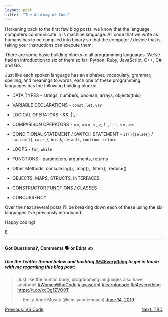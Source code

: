 ```yaml
---
layout: post
title:  "The Anatomy of Code"
---
```


Harkening back to the first few blog posts, we know that the language computers communicate in is machine language.  All code that we write as humans has to be compiled into binary so that the computer / device that is taking your instructions can execute them.

There are some basic building blocks to all programming languages. We've had an introduction to six of them so far: Python, Ruby, JavaScript, C++, C# and Go.

Just like each spoken language has an alphabet, vocabulary, grammar, spelling, and meanings to words, each one of these programming languages has the following building blocks:

- DATA TYPES - strings, numbers, boolean, arrays, objects(this)

- VARIABLE DECLARATIONS - `const`, `let`, `var`

- LOGICAL OPERATORS - &&, ||, !

- COMPARISON OPERATORS -  ==, ===, <, >, !=, !==, <=, >=

- CONDITIONAL STATEMENT / SWITCH STATEMENT - `if(){}else{}` / `switch(){ case }`, `break`, `default`, `continue`, `return`

- LOOPS - `for`, `while`

- FUNCTIONS - parameters, arguments, returns

- Other Methods: console.log(), .map(), .filter(), .reduce()

- OBJECTS, MAPS, STRUCTS, INTERFACES

- CONSTRUCTOR FUNCTIONS / CLASSES

- CONCURRENCY

Over the next several posts I'll be breaking down each of these using the six languages I've previously introduced.

Happy coding!

E
<hr>
<h4>Got Questions❓, Comments 🗣 or Edits ✍</h4>
<h5>Use the Twitter thread below and hashtag <a href="https://twitter.com/hashtag/e4everything?f=tweets&vertical=default&lang=en" target="_blank">#E4Everything</a> to get in touch with me regarding this blog post:</h5>

<blockquote class="twitter-tweet" data-lang="en"><p lang="en" dir="ltr">Just like the human body, programming languages also have anatomy!  <a href="https://twitter.com/hashtag/WomenWhoCode?src=hash&amp;ref_src=twsrc%5Etfw">#WomenWhoCode</a> <a href="https://twitter.com/hashtag/javascript?src=hash&amp;ref_src=twsrc%5Etfw">#javascript</a> <a href="https://twitter.com/hashtag/learntocode?src=hash&amp;ref_src=twsrc%5Etfw">#learntocode</a> <a href="https://twitter.com/hashtag/e4everything?src=hash&amp;ref_src=twsrc%5Etfw">#e4everything</a> <a href="https://t.co/xcQg1ZVO0T">https://t.co/xcQg1ZVO0T</a></p>&mdash; Emily Anne Moses (@emilyannemoses) <a href="https://twitter.com/emilyannemoses/status/1139377337835745283?ref_src=twsrc%5Etfw">June 14, 2019</a></blockquote>
<script async src="https://platform.twitter.com/widgets.js" charset="utf-8"></script>


<span><a href="https://eamoses.github.io/blog/2019/06/06/vs-code.html" style="float:left;">Previous: VS Code</a><a href="https://eamoses.github.io/blog/2019/06/11/tba.html" style="float:right;">Next: TBD</a></span>